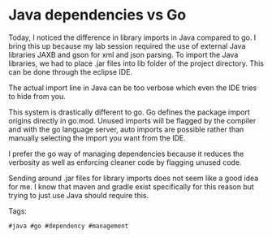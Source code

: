 # Java dependencies vs Go
Today, I noticed the difference in library imports in Java compared to
go. I bring this up because my lab session required the use of external
Java libraries JAXB and gson for xml and json parsing. To import the
Java libraries, we had to place .jar files into lib folder of the
project directory. This can be done through the eclipse IDE.

The actual import line in Java can be too verbose which even the IDE
tries to hide from you.

This system is drastically different to go. Go defines the package
import origins directly in go.mod. Unused imports will be flagged by the
compiler and with the go language server, auto imports are possible
rather than manually selecting the import you want from the IDE.

I prefer the go way of managing dependencies because it reduces the
verbosity as well as enforcing cleaner code by flagging unused code.

Sending around .jar files for library imports does not seem like a good
idea for me. I know that maven and gradle exist specifically for this
reason but trying to just use Java should require this.

Tags:

    #java #go #dependency #management
